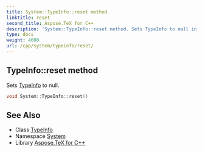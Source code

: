 ```yaml
---
title: System::TypeInfo::reset method
linktitle: reset
second_title: Aspose.TeX for C++
description: 'System::TypeInfo::reset method. Sets TypeInfo to null in C++.'
type: docs
weight: 4600
url: /cpp/system/typeinfo/reset/
---
```

## TypeInfo::reset method


Sets [TypeInfo](../) to null.

```cpp
void System::TypeInfo::reset()
```

## See Also

* Class [TypeInfo](../)
* Namespace [System](../../)
* Library [Aspose.TeX for C++](../../../)
